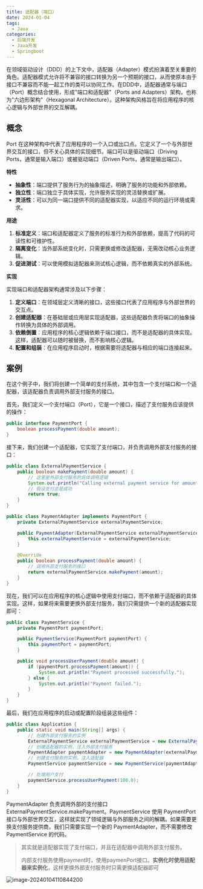 ```yaml
---
title: 适配器（端口）
date: 2024-01-04
tags: 
  - Java
categories: 
  - 后端开发
  - Java开发
  - Springboot
---
```


在领域驱动设计（DDD）的上下文中，适配器（Adapter）模式扮演着至关重要的角色。适配器模式允许将不兼容的接口转换为另一个预期的接口，从而使原本由于接口不兼容而不能一起工作的类可以协同工作。在DDD中，适配器通常与端口（Port）概念结合使用，形成"端口和适配器"（Ports and Adapters）架构，也称为"六边形架构"（Hexagonal Architecture）。这种架构风格旨在将应用程序的核心逻辑与外部世界的交互解耦。

## **概念**

Port 在这种架构中代表了应用程序的一个入口或出口点。它定义了一个与外部世界交互的接口，但不关心具体的实现细节。端口可以是驱动端口（Driving Ports，通常是输入端口）或被驱动端口（Driven Ports，通常是输出端口）。

**特性**

- **抽象性**：端口提供了服务行为的抽象描述，明确了服务的功能和外部依赖。
- **独立性**：端口独立于具体实现，允许服务实现的灵活替换或扩展。
- **灵活性**：可以为同一端口提供不同的适配器实现，以适应不同的运行环境或需求。

**用途**

1. **标准定义**：端口和适配器定义了服务的标准行为和外部依赖，提高了代码的可读性和可维护性。
2. **隔离变化**：当外部系统变化时，只需更换或修改适配器，无需改动核心业务逻辑。
3. **促进测试**：可以使用模拟适配器来测试核心逻辑，而不依赖真实的外部系统。

**实现**

实现端口和适配器架构通常涉及以下步骤：

1. **定义端口**：在领域层定义清晰的接口，这些接口代表了应用程序与外部世界的交互点。
2. **创建适配器**：在基础层或应用层实现适配器，这些适配器负责将端口的抽象操作转换为具体的外部调用。
3. **依赖倒置**：应用程序的核心逻辑依赖于端口接口，而不是适配器的具体实现。这样，适配器可以随时被替换，而不影响核心逻辑。
4. **配置和组装**：在应用程序启动时，根据需要将适配器与相应的端口连接起来。

## 案例

在这个例子中，我们将创建一个简单的支付系统，其中包含一个支付端口和一个适配器，该适配器负责调用外部支付服务的接口。

首先，我们定义一个支付端口（Port），它是一个接口，描述了支付服务应该提供的操作：

~~~java
public interface PaymentPort {
    boolean processPayment(double amount);
}
~~~

接下来，我们创建一个适配器，它实现了支付端口，并负责调用外部支付服务的接口：

~~~java
public class ExternalPaymentService {
    public boolean makePayment(double amount) {
        // 这里是外部支付服务的具体调用逻辑
        System.out.println("Calling external payment service for amount: " + amount);
        // 假设支付总是成功
        return true;
    }
}

public class PaymentAdapter implements PaymentPort {
    private ExternalPaymentService externalPaymentService;

    public PaymentAdapter(ExternalPaymentService externalPaymentService) {
        this.externalPaymentService = externalPaymentService;
    }

    @Override
    public boolean processPayment(double amount) {
        // 调用外部支付服务的接口
        return externalPaymentService.makePayment(amount);
    }
}
~~~

现在，我们可以在应用程序的核心逻辑中使用支付端口，而不依赖于适配器的具体实现。这样，如果将来需要更换外部支付服务，我们只需提供一个新的适配器实现即可：

~~~java
public class PaymentService {
    private PaymentPort paymentPort;

    public PaymentService(PaymentPort paymentPort) {
        this.paymentPort = paymentPort;
    }

    public void processUserPayment(double amount) {
        if (paymentPort.processPayment(amount)) {
            System.out.println("Payment processed successfully.");
        } else {
            System.out.println("Payment failed.");
        }
    }
}
~~~

最后，我们在应用程序的启动或配置阶段组装这些组件：

~~~java
public class Application {
    public static void main(String[] args) {
        // 创建外部支付服务的实例
        ExternalPaymentService externalPaymentService = new ExternalPaymentService();
        // 创建适配器的实例，注入外部支付服务
        PaymentAdapter paymentAdapter = new PaymentAdapter(externalPaymentService);
        // 创建支付服务的实例，注入适配器
        PaymentService paymentService = new PaymentService(paymentAdapter);

        // 处理用户支付
        paymentService.processUserPayment(100.0);
    }
}

~~~

PaymentAdapter 负责调用外部的支付接口 ExternalPaymentService.makePayment。PaymentService 使用 PaymentPort 接口与外部世界交互，这样就实现了领域逻辑与外部服务之间的解耦。如果需要更换支付服务提供商，我们只需要实现一个新的 PaymentAdapter，而不需要修改 PaymentService 的代码。

> 其实就是适配器实现了支付端口，并且在适配器中调用外部支付服务。
>
> 内部支付服务使用payment时，使用paymenPort接口。**实例化时使用适配器来实例化**，这样更换外部支付服务时只需更换适配器即可

![image-20240104110844200](https://typora-1309665611.cos.ap-nanjing.myqcloud.com/typora/image-20240104110844200.png)